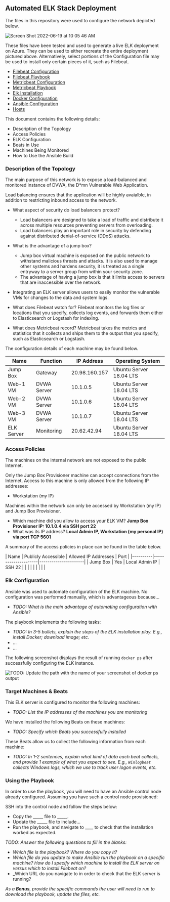 ## Automated ELK Stack Deployment

The files in this repository were used to configure the network depicted below.

![Screen Shot 2022-06-19 at 10 05 46 AM](https://user-images.githubusercontent.com/98979214/174485085-2d1ccafc-23ac-481a-9b0e-999cc4b6fcf1.png)

These files have been tested and used to generate a live ELK deployment on Azure. They can be used to either recreate the entire deployment pictured above. Alternatively, select portions of the Configuration file may be used to install only certain pieces of it, such as Filebeat.

  - [Filebeat Configuration](https://github.com/moestreicher2010/Project-1/blob/main/Ansible/filebeat-config.yml)
  - [Filebeat Playbook](https://github.com/moestreicher2010/Project-1/blob/main/Ansible/filebeat-playbook.yml)
  - [Metricbeat Configuration](https://github.com/moestreicher2010/Project-1/blob/main/Ansible/metricbeat-config.yml)
  - [Metricbeat Playbook](https://github.com/moestreicher2010/Project-1/blob/main/Ansible/metricbeat-playbook.yml)
  - [Elk Installation](https://github.com/moestreicher2010/Project-1/blob/main/Ansible/install-elk.yml)  
  - [Docker Configuration](https://github.com/moestreicher2010/Project-1/blob/main/Ansible/penntest.yml)  
  - [Ansible Configuration](https://github.com/moestreicher2010/Project-1/blob/main/Ansible/ansible.cfg)  
  - [Hosts](https://github.com/moestreicher2010/Project-1/blob/main/Ansible/hosts)  
  
This document contains the following details:
* Description of the Topology
* Access Policies
* ELK Configuration
* Beats in Use
* Machines Being Monitored
* How to Use the Ansible Build


### Description of the Topology

The main purpose of this network is to expose a load-balanced and monitored instance of DVWA, the D*mn Vulnerable Web Application.

Load balancing ensures that the application will be highly avaialble, in addition to restricting inbound access to the network.

- What aspect of security do load balancers protect? 
  * Load balancers are designed to take a load of traffic and distribute it across multiple resources preventing servers from overloading. 
  * Load balancers play an important role in security by defending against distributed denial-of-service (DDoS) attacks. 

- What is the advantage of a jump box?
  * Jump box virtual machine is exposed on the public network to withstand malicious threats and attacks. It is also used to manage other systems and hardens security,       it is treated as a single entryway to a server group from within your security zone.
  * The advantage of having a jump box is that it limits access to servers that are inaccessible over the network.
  
 - Integrating an ELK server allows users to easily monitor the vulnerable VMs for changes to the data and system logs.
  * What does Filebeat watch for?  Filebeat monitors the log files or locations that you specify, collects log events, and forwards them either to Elasticsearch or Logstash for indexing.
   
  * What does Metricbeat record?  Metricbeat takes the metrics and statistics that it collects and ships them to the output that you specify, such as Elasticsearch or Logstash. 

The configuration details of each machine may be found below.

| Name     | Function | IP Address | Operating System |
|----------|----------|------------|------------------|
| Jump Box | Gateway  | 20.98.160.157   | Ubuntu Server 18.04 LTS           |
| Web-1 VM   | DVWA Server      | 10.1.0.5            |  Ubuntu Server 18.04 LTS            |
| Web-2 VM     | DVWA Server         | 10.1.0.6        |  Ubuntu Server 18.04 LTS                |
| Web-3 VM     | DVWA Server         | 10.1.0.7         |  Ubuntu Server 18.04 LTS               |
| ELK Server     | Monitoring         | 20.62.42.94    |  Ubuntu Server 18.04 LTS               |

### Access Policies

The machines on the internal network are not exposed to the public Internet. 

Only the Jump Box Provisioner machine can accept connections from the Internet. Access to this machine is only allowed from the following IP addresses:
- Workstation (my IP)

Machines within the network can only be accessed by Workstation (my IP) and Jump Box Provisioner.
- Which machine did you allow to access your ELK VM? **Jump Box Provisioner IP: 10.1.0.4 via SSH port 22**
- What was its IP address? **Local Admin IP, Workstation (my personal IP) via port TCP 5601**

A summary of the access policies in place can be found in the table below.

| Name     | Publicly Accessible | Allowed IP Addresses | Port |
|----------|---------------------|----------------------|
| Jump Box | Yes              | Local Admin IP    | SSH 22 |
|          |                     |                      |
|          |                     |                      |

### Elk Configuration

Ansible was used to automate configuration of the ELK machine. No configuration was performed manually, which is advantageous because...
- _TODO: What is the main advantage of automating configuration with Ansible?_

The playbook implements the following tasks:
- _TODO: In 3-5 bullets, explain the steps of the ELK installation play. E.g., install Docker; download image; etc._
- ...
- ...

The following screenshot displays the result of running `docker ps` after successfully configuring the ELK instance.

![TODO: Update the path with the name of your screenshot of docker ps output](Images/docker_ps_output.png)

### Target Machines & Beats
This ELK server is configured to monitor the following machines:
- _TODO: List the IP addresses of the machines you are monitoring_

We have installed the following Beats on these machines:
- _TODO: Specify which Beats you successfully installed_

These Beats allow us to collect the following information from each machine:
- _TODO: In 1-2 sentences, explain what kind of data each beat collects, and provide 1 example of what you expect to see. E.g., `Winlogbeat` collects Windows logs, which we use to track user logon events, etc._

### Using the Playbook
In order to use the playbook, you will need to have an Ansible control node already configured. Assuming you have such a control node provisioned: 

SSH into the control node and follow the steps below:
- Copy the _____ file to _____.
- Update the _____ file to include...
- Run the playbook, and navigate to ____ to check that the installation worked as expected.

_TODO: Answer the following questions to fill in the blanks:_
- _Which file is the playbook? Where do you copy it?_
- _Which file do you update to make Ansible run the playbook on a specific machine? How do I specify which machine to install the ELK server on versus which to install Filebeat on?_
- _Which URL do you navigate to in order to check that the ELK server is running?

_As a **Bonus**, provide the specific commands the user will need to run to download the playbook, update the files, etc._
